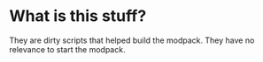 # What is this stuff?

They are dirty scripts that helped build the modpack.
They have no relevance to start the modpack.

